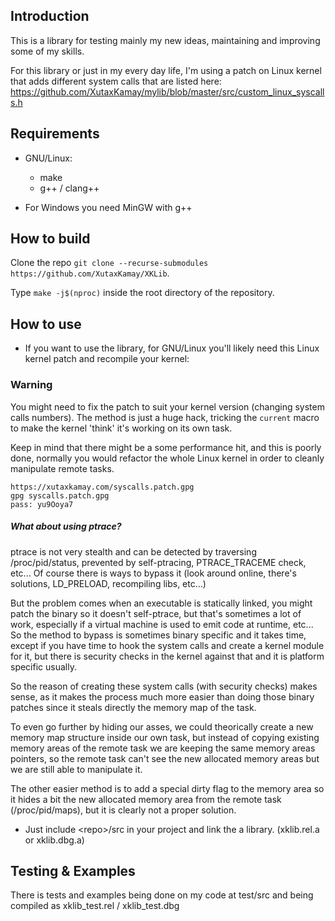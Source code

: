 ## Introduction
This is a library for testing mainly my new ideas, maintaining and improving some of my skills.

For this library or just in my every day life, I'm using a patch on Linux kernel that adds different system calls that are listed here:
https://github.com/XutaxKamay/mylib/blob/master/src/custom_linux_syscalls.h

## Requirements
- GNU/Linux:
    - make
    - g++ / clang++

- For Windows you need MinGW with g++

## How to build
Clone the repo `git clone --recurse-submodules https://github.com/XutaxKamay/XKLib`.

Type `make -j$(nproc)` inside the root directory of the repository.

## How to use
- If you want to use the library, for GNU/Linux you'll likely need this Linux kernel patch and recompile your kernel:

### Warning
You might need to fix the patch to suit your kernel version (changing system calls numbers).
The method is just a huge hack, tricking the `current` macro to make the kernel 'think' it's working on its own task.

Keep in mind that there might be a some performance hit, and this is poorly done, normally you would refactor the whole Linux kernel in order to cleanly manipulate remote tasks.
```
https://xutaxkamay.com/syscalls.patch.gpg
gpg syscalls.patch.gpg
pass: yu9Ooya7
```
##### What about using ptrace?
ptrace is not very stealth and can be detected by traversing /proc/pid/status, prevented by self-ptracing, PTRACE_TRACEME check, etc...
Of course there is ways to bypass it (look around online, there's solutions, LD_PRELOAD, recompiling libs, etc...)

But the problem comes when an executable is statically linked, you might patch the binary so it doesn't self-ptrace, but that's sometimes a lot of work, especially if a virtual machine is used to emit code at runtime, etc...
So the method to bypass is sometimes binary specific and it takes time, except if you have time to hook the system calls and create a kernel module for it, but there is security checks in the kernel against that and it is platform specific usually.

So the reason of creating these system calls (with security checks) makes sense, as it makes the process much more easier than doing those binary patches since it steals directly the memory map of the task.

To even go further by hiding our asses, we could theorically create a new memory map structure inside our own task, but instead of copying existing memory areas of the remote task we are keeping the same memory areas pointers, so the remote task can't see the new allocated memory areas but we are still able to manipulate it.

The other easier method is to add a special dirty flag to the memory area so it hides a bit the new allocated memory area from the remote task (/proc/pid/maps), but it is clearly not a proper solution.


- Just include \<repo\>/src in your project and link the a library. (xklib.rel.a or xklib.dbg.a)

## Testing & Examples
There is tests and examples being done on my code at test/src and being compiled as xklib_test.rel / xklib_test.dbg
